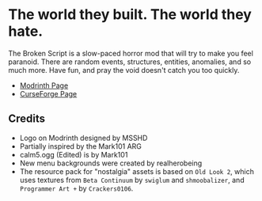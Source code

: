# The world they built. The world they hate.

The Broken Script is a slow-paced horror mod that will try to make you feel paranoid.
There are random events, structures, entities, anomalies, and so much more. Have fun,
and pray the void doesn't catch you too quickly.

- [Modrinth Page](https://modrinth.com/mod/the-broken-script)
- [CurseForge Page](https://www.curseforge.com/minecraft/mc-mods/the-broken-script-official)

## Credits

- Logo on Modrinth designed by MSSHD
- Partially inspired by the Mark101 ARG
- calm5.ogg (Edited) is by Mark101
- New menu backgrounds were created by realherobeing
- The resource pack for "nostalgia" assets is based on `Old Look 2`, which uses textures from `Beta Continuum` by `swiglum` and `shmoobalizer`, and `Programmer Art +` by `Crackers0106`.
